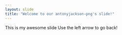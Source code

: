 ```yaml
---
layout: slide
title: "Welcome to our antonyjackson-png's slide!"
---
```

This is my awesome slide
Use the left arrow to go back!
